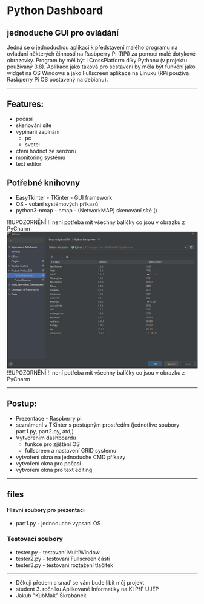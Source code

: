 # Python Dashboard
## jednoduche GUI pro ovládání
Jedná se o jednoduchou aplikaci k představení malého programu na ovladaní některých
činností na Rasbperry Pi (RPi) za pomocí malé dotykové obrazovky.
Program by měl být i CrossPlatform díky Pythonu (v projektu používaný 3.8). 
Aplikace jako taková pro sestavení  by měla být funkční jako widget na OS Windows 
a jako Fullscreen aplikace na Linuxu (RPi používa Rasbperry Pi OS postavený na debianu).



------
## Features:
* počasí
* skenování síte
* vypínaní zapínání
    * pc
    * svetel
* cteni hodnot ze senzoru
* monitoring systému
* text editor

## Potřebné knihovny
* EasyTkinter - TKinter - GUI framework
* OS - volání systémových příkazů
* python3-nmap - nmap - (NetworkMAP) skenování sítě ()


!!!UPOZORNĚNÍ!!! není potřeba mít všechny balíčky co jsou v obrazku z PyCharm
![Python Intepret](https://raw.githubusercontent.com/KubMakCZ/KIGUIpython/main/Screenshot_184.png)
!!!UPOZORNĚNÍ!!! není potřeba mít všechny balíčky co jsou v obrazku z PyCharm

------
## Postup:
+ Prezentace - Raspberry pi
+ seznámení v TKinter s postupným prostředím (jednotlive soubory part1.py, part2.py, atd,)
+ Vytvořením dashboardu
  + funkce pro zjištění OS
  + fullscreen a nastavení GRID systemu 
+ vytvoření okna na jednoduche CMD příkazy
+ vytvoření okna pro počasí
+ vytvoření okna pro text editing

------
## files
#### Hlavní soubory pro prezentaci
- part1.py - jednoduche vypsani OS

### Testovací soubory
+ tester.py - testovaní MultiWindow
+ tester2.py - testovani Fullscreen části
+ tester3.py - testovani roztažení tlačítek

------
+ Děkuji předem a snaď se vám bude libit můj projekt
+ student 3. ročníku Aplikované Informatiky na KI PřF UJEP
+ Jakub "KubMak" Škrabánek